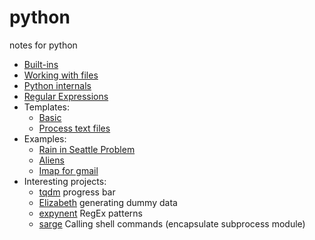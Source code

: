 # python
notes for python
* [Built-ins](builtins.md)
* [Working with files](files.md)
* [Python internals](python_internals.md)
* [Regular Expressions](regular_expression.md)
* Templates:
  * [Basic](templates/basic.py)
  * [Process text files](templates/process_text_files.py)
* Examples:
  * [Rain in Seattle Problem](examples/probablity-simulations/The_Rain_in_Seattle_problem.py)
  * [Aliens](examples/probablity-simulations/alien.py)
  * [Imap for gmail](examples/imap_gmail.py)
* Interesting projects:
  * [tqdm](https://github.com/tqdm/tqdm) progress bar
  * [Elizabeth](https://github.com/lk-geimfari/elizabeth) generating dummy data
  * [expynent](https://github.com/lk-geimfari/expynent) RegEx patterns
  * [sarge](https://bitbucket.org/vinay.sajip/sarge) Calling shell commands (encapsulate subprocess module)
